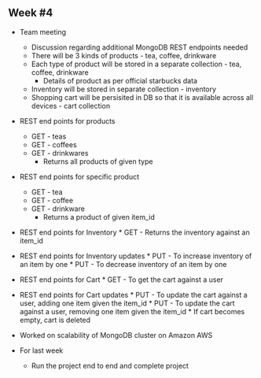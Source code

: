 ## Week #4
* Team meeting
	* Discussion regarding additional MongoDB REST endpoints needed
	* There will be 3 kinds of products - tea, coffee, drinkware
	* Each type of product will be stored in a separate collection - tea, coffee, drinkware
		* Details of product as per official starbucks data
	* Inventory will be stored in separate collection - inventory
	* Shopping cart will be persisited in DB so that it is available across all devices - cart collection

* REST end points for products
	* GET - teas
	* GET - coffees
	* GET - drinkwares
		* Returns all products of given type
* REST end points for specific product
	* GET - tea
	* GET - coffee
	* GET - drinkware
		* Returns a product of given item_id
* REST end points for Inventory
		* GET - Returns the inventory against an item_id
* REST end points for Inventory updates
		* PUT - To increase inventory of an item by one
		* PUT - To decrease inventory of an item by one
* REST end points for Cart
		* GET - To get the cart against a user
* REST end points for Cart updates
		* PUT - To update the cart against a user, adding one item given the item_id
		* PUT - To update the cart against a user, removing one item given the item_id
		* If cart becomes empty, cart is deleted

* Worked on scalability of MongoDB cluster on Amazon AWS

* For last week
	* Run the project end to end and complete project